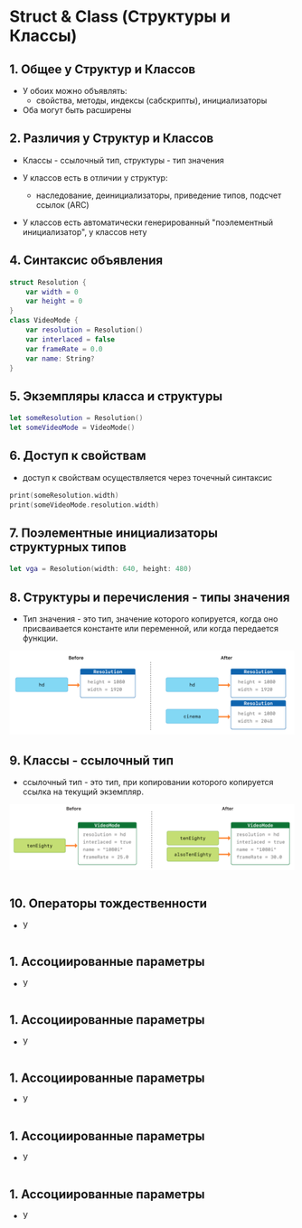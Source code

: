 # Struct & Class (Структуры и Классы)

## 1. Общее у Структур и Классов

- У обоих можно объявлять: 
  - свойства, методы, индексы (сабскрипты), инициализаторы
- Оба могут быть расширены

## 2. Различия у Структур и Классов

- Классы - ссылочный тип, структуры - тип значения
- У классов есть в отличии у структур:
  - наследование, деинициализаторы, приведение типов, подсчет ссылок (ARC)

- У классов есть автоматически генерированный "поэлементный инициализатор", у классов нету

## 4. Синтаксис объявления

```Swift
struct Resolution {
    var width = 0
    var height = 0
}
class VideoMode {
    var resolution = Resolution()
    var interlaced = false
    var frameRate = 0.0
    var name: String?
}
```

## 5. Экземпляры класса и структуры

```Swift
let someResolution = Resolution()
let someVideoMode = VideoMode()
```

## 6. Доступ к свойствам

- доступ к свойствам осуществляется через точечный синтаксис

```Swift
print(someResolution.width)
print(someVideoMode.resolution.width)
```

## 7. Поэлементные инициализаторы структурных типов

```Swift
let vga = Resolution(width: 640, height: 480)
```


## 8. Структуры и перечисления - типы значения

- Тип значения - это тип, значение которого копируется, когда оно присваивается константе или переменной, или когда передается функции.

![Struct-Class1.png](Struct-Class1.png)

## 9. Классы - ссылочный тип

- ссылочный тип - это тип, при копировании которого копируется ссылка на текущий экземпляр.

![Struct-Class2.png](Struct-Class2.png)

```Swift

```

## 10. Операторы тождественности

- У 

```Swift

```

## 1. Ассоциированные параметры

- У 

```Swift

```

## 1. Ассоциированные параметры

- У 

```Swift

```

## 1. Ассоциированные параметры

- У 

```Swift

```

## 1. Ассоциированные параметры

- У 

```Swift

```









## 1. Ассоциированные параметры

- У 

```Swift

```